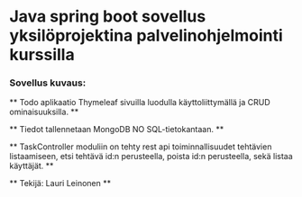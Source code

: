 # Java spring boot sovellus yksilöprojektina palvelinohjelmointi kurssilla

### Sovellus kuvaus:

** Todo aplikaatio Thymeleaf sivuilla luodulla käyttoliittymällä ja CRUD ominaisuuksilla. ** 

** Tiedot tallennetaan MongoDB NO SQL-tietokantaan. **

 ** TaskController moduliin on tehty rest api toiminnallisuudet tehtävien listaamiseen, etsi tehtävä id:n perusteella, poista id:n perusteella, sekä listaa käyttäjät. ** 
 
 ** Tekijä: Lauri Leinonen **